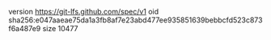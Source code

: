 version https://git-lfs.github.com/spec/v1
oid sha256:e047aaeae75da1a3fb8af7e23abd477ee935851639bebbcfd523c873f6a487e9
size 10477
